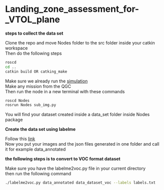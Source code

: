 # Landing_zone_assessment_for-_VTOL_plane
**steps to collect the data set**<br/>

Clone the repo and move Nodes folder to the src folder inside your catkin workspace<br/>
Then do the following steps
```bash
roscd 
cd ..
catkin build OR catking_make  
```
Make sure we already run the [simulation](https://github.com/frontw/inno_sim_interface-)<br/>
Make any mission from the QGC<br/>
Then run the node in a new terminal with these commands
```bash
roscd Nodes
rosrun Nodes sub_img.py
```
You will find your dataset created inside a data_set folder inside Nodes package 

**Create the data set using labelme**<br/>

Follow this [link](https://jsk-docs.readthedocs.io/projects/jsk_recognition/en/latest/deep_learning_with_image_dataset/annotate_images_with_labelme.html)<br/>
Now you put your images and the json files generated in one folder and call it for example data_annotated<br/>

**the following steps is to convert to VOC format dataset<br/>**

Make sure you have the labelme2voc.py file in your current directory<br/>
then run the following command
```bash
./labelme2voc.py data_annotated data_dataset_voc --labels labels.txt
```